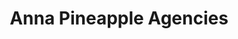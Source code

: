 ---
title: "Anna Pineapple Agencies"
url: /vazhakulam/anna-pineapple-agencies/
shop: greengrocer
---
